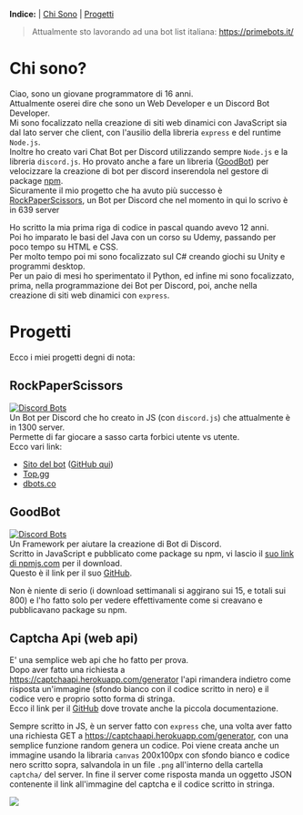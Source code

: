 **Indice:** | [Chi Sono](#chi-sono) | [Progetti](#progetti)
> Attualmente sto lavorando ad una bot list italiana: https://primebots.it/

# Chi sono? <a name="chi-sono"></a>
Ciao, sono un giovane programmatore di 16 anni.<br>
Attualmente oserei dire che sono un Web Developer e un Discord Bot Developer.<br>
Mi sono focalizzato nella creazione di siti web dinamici con JavaScript sia dal lato server che client, con l'ausilio della libreria `express` e del runtime `Node.js`.<br>
Inoltre ho creato vari Chat Bot per Discord utilizzando sempre `Node.js` e la libreria `discord.js`. Ho provato anche a fare un libreria ([GoodBot](#GoodBot)) per velocizzare la creazione di bot per discord inserendola nel gestore di package [npm](https://www.npmjs.com/).<br>
Sicuramente il mio progetto che ha avuto più successo è [RockPaperScissors](#RockPaperScissors), un Bot per Discord che nel momento in qui lo scrivo è in 639 server


Ho scritto la mia prima riga di codice in pascal quando avevo 12 anni.<br>
Poi ho imparato le basi del Java con un corso su Udemy, passando per poco tempo su HTML e CSS.<br>
Per molto tempo poi mi sono focalizzato sul C# creando giochi su Unity e programmi desktop.<br>
Per un paio di mesi ho sperimentato il Python, ed infine mi sono focalizzato, prima, nella programmazione dei Bot per Discord, poi, anche nella creazione di siti web dinamici con `express`.


# Progetti <a name="progetti"></a>
Ecco i miei progetti degni di nota:
## <a name="RockPaperScissors">RockPaperScissors</a>
[![Discord Bots](https://top.gg/api/widget/servers/723877094920290305.svg)](https://top.gg/bot/723877094920290305)<br>
Un Bot per Discord che ho creato in JS (con `discord.js`) che attualmente è in 1300 server.<br>
Permette di far giocare a sasso carta forbici utente vs utente.<br>
Ecco vari link:<br>
* [Sito del bot](https://www.rps-bot.tk/) ([GitHub qui](https://github.com/AndreaGennaioli/rockpaperscissors-website))
* [Top.gg](https://top.gg/bot/723877094920290305)
* [dbots.co](https://dbots.co/bots/723877094920290305)
## <a name="GoodBot">GoodBot</a>
[![Discord Bots](https://nodei.co/npm/goodbot.png)](https://www.npmjs.com/package/goodbot)<br>
Un Framework per aiutare la creazione di Bot di Discord.<br>
Scritto in JavaScript e pubblicato come package su npm, vi lascio il [suo link di npmjs.com](https://www.npmjs.com/package/goodbot) per il download.<br>
Questo è il link per il suo [GitHub](https://github.com/AndreaGennaioli/GoodBot).<br>

Non è niente di serio (i download settimanali si aggirano sui 15, e totali sui 800) e l'ho fatto solo per vedere effettivamente come si creavano e pubblicavano package su npm.<br>

## <a name="captcha-api">Captcha Api (web api)</a>
E' una semplice web api che ho fatto per prova.<br>
Dopo aver fatto una richiesta a https://captchaapi.herokuapp.com/generator l'api rimandera indietro come risposta un'immagine (sfondo bianco con il codice scritto in nero) e il codice vero e proprio sotto forma di stringa.<br>
Ecco il link per il [GitHub](https://github.com/AndreaGennaioli/captcha-api) dove trovate anche la piccola documentazione.

Sempre scritto in JS, è un server fatto con `express` che, una volta aver fatto una richiesta GET a https://captchaapi.herokuapp.com/generator, con una semplice funzione random genera un codice. Poi viene creata anche un immagine usando la libraria `canvas` 200x100px con sfondo bianco e codice nero scritto sopra, salvandola in un file `.png` all'interno della cartella `captcha/` del server. In fine il server come risposta manda un oggetto JSON contenente il link all'immagine del captcha e il codice scritto in stringa.


![](https://komarev.com/ghpvc/?username=andreagennaioli&color=grey) 
